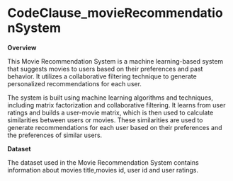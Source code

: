 # CodeClause_movieRecommendationSystem

**Overview**

This Movie Recommendation System is a machine learning-based system that suggests movies to users based on their preferences and past behavior. It utilizes a collaborative filtering technique to generate personalized recommendations for each user.

The system is built using machine learning algorithms and techniques, including matrix factorization and collaborative filtering. It learns from user ratings and builds a user-movie matrix, which is then used to calculate similarities between users or movies. These similarities are used to generate recommendations for each user based on their preferences and the preferences of similar users.

**Dataset**

The dataset used in the Movie Recommendation System contains information about movies title,movies id, user id and user ratings. 



